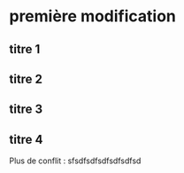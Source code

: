 # première modification

## titre 1

## titre 2

## titre 3

## titre 4
Plus de conflit : sfsdfsdfsdfsdfsdfsd

